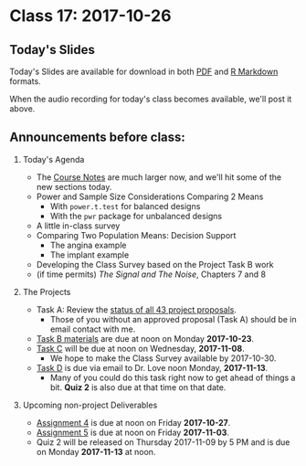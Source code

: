 # Class 17: 2017-10-26

## Today's Slides

Today's Slides are available for download in both [PDF](https://github.com/THOMASELOVE/431slides/blob/master/class_17/431_2017_class-17-slides.pdf) and [R Markdown](https://github.com/THOMASELOVE/431slides/blob/master/class_17/431_2017_class-17-slides.Rmd) formats. 

When the audio recording for today's class becomes available, we'll post it above.

## Announcements before class:

1. Today's Agenda
    - The [Course Notes](https://thomaselove.github.io/431notes/) are much larger now, and we'll hit some of the new sections today.
    - Power and Sample Size Considerations Comparing 2 Means
        - With `power.t.test` for balanced designs
        - With the `pwr` package for unbalanced designs
    - A little in-class survey
    - Comparing Two Population Means: Decision Support
        - The angina example
        - The implant example
    - Developing the Class Survey based on the Project Task B work
    - (if time permits) *The Signal and The Noise*, Chapters 7 and 8
    
2. The Projects
    - Task A: Review the [status of all 43 project proposals](https://github.com/THOMASELOVE/431project/blob/master/TaskA/APPROVED.md).
        - Those of you without an approved proposal (Task A) should be in email contact with me.
    - [Task B materials](https://github.com/THOMASELOVE/431project/blob/master/TaskB/README.md) are due at noon on Monday **2017-10-23**.
    - [Task C](https://github.com/THOMASELOVE/431project/tree/master/TaskC) will be due at noon on Wednesday, **2017-11-08**. 
        - We hope to make the Class Survey available by 2017-10-30.
    - [Task D](https://github.com/THOMASELOVE/431project/tree/master/TaskD) is due via email to Dr. Love noon Monday, **2017-11-13**.
        - Many of you could do this task right now to get ahead of things a bit. **Quiz 2** is also due at that time on that date.

3. Upcoming non-project Deliverables
    - [Assignment 4](https://github.com/THOMASELOVE/431homework/blob/master/431-2017_assignment-4.md) is due at noon on Friday **2017-10-27**.
    - [Assignment 5](https://github.com/THOMASELOVE/431homework/blob/master/431-2017_assignment-5.md) is due at noon on Friday **2017-11-03**.
    - Quiz 2 will be released on Thursday 2017-11-09 by 5 PM and is due on Monday **2017-11-13** at noon.
